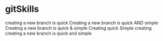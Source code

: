 # gitSkills
creating a new branch is quick
Creating a new branch is quick AND simple
Creating a new branch is quick & simple
Creating quick Simple
creating creating a new branch is quick and simple
